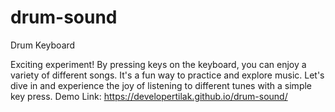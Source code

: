 # drum-sound
Drum Keyboard

Exciting experiment! By pressing keys on the keyboard, you can enjoy a variety of different songs. It's a fun way to practice and explore music. Let's dive in and experience the joy of listening to different tunes with a simple key press.
Demo Link: https://developertilak.github.io/drum-sound/

